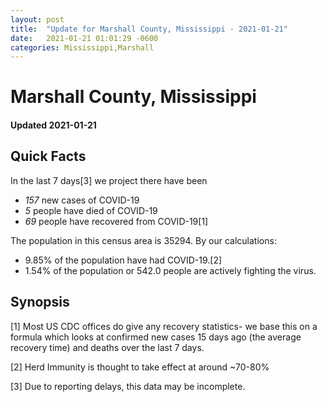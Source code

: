 ```yaml
---
layout: post
title:  "Update for Marshall County, Mississippi - 2021-01-21"
date:   2021-01-21 01:01:29 -0600
categories: Mississippi,Marshall
---
```


# Marshall County, Mississippi
#### Updated 2021-01-21

## Quick Facts

In the last 7 days[3] we project there have been
- *157* new cases of COVID-19
- *5* people have died of COVID-19
- *69* people have recovered from COVID-19[1]

The population in this census area is 35294. By our calculations:
- 9.85% of the population have had COVID-19.[2]
- 1.54% of the population or 542.0 people are actively fighting the virus.

## Synopsis




[1] Most US CDC offices do give any recovery statistics- we base this on a formula which looks at confirmed new cases
15 days ago (the average recovery time) and deaths over the last 7 days.

[2] Herd Immunity is thought to take effect at around ~70-80%

[3] Due to reporting delays, this data may be incomplete.
 
    